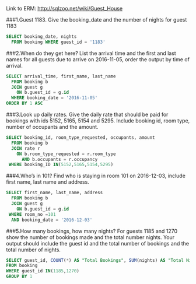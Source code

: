 Link to ERM: http://sqlzoo.net/wiki/Guest_House

###1.Guest 1183. Give the booking_date and the number of nights for guest 1183
```SQL
SELECT booking_date, nights
  FROM booking WHERE guest_id = '1183'
```
###2.When do they get here? List the arrival time and the first and last names for all guests due to arrive on 2016-11-05, order the output by time of arrival.

```SQL
SELECT arrival_time, first_name, last_name 
  FROM booking b
  JOIN guest g
    ON b.guest_id = g.id
  WHERE booking_date = '2016-11-05'
ORDER BY 1 ASC
```
###3.Look up daily rates. Give the daily rate that should be paid for bookings with ids 5152, 5165, 5154 and 5295. Include booking id, room type, number of occupants and the amount.

```SQL
SELECT booking_id, room_type_requested, occupants, amount
  FROM booking b 
  JOIN rate r 
    ON b.room_type_requested = r.room_type 
      AND b.occupants = r.occupancy
 WHERE booking_ID IN(5152,5165,5154,5295)
```
###4.Who’s in 101? Find who is staying in room 101 on 2016-12-03, include first name, last name and address.
```SQL
SELECT first_name, last_name, address 
  FROM booking b 
  JOIN guest g 
    ON b.guest_id = g.id
 WHERE room_no =101 
  AND booking_date = '2016-12-03'
```

###5.How many bookings, how many nights? For guests 1185 and 1270 show the number of bookings made and the total number nights. Your output should include the guest id and the total number of bookings and the total number of nights.
```SQL
SELECT guest_id, COUNT(*) AS "Total Bookings", SUM(nights) AS "Total Nights" -- I find adding aliases makes tables make more sense
FROM booking
WHERE guest_id IN(1185,1270)
GROUP BY 1 
```
